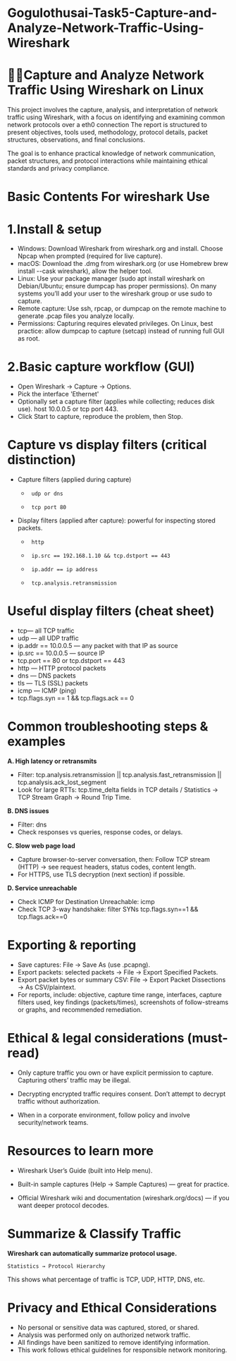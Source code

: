 # Gogulothusai-Task5-Capture-and-Analyze-Network-Traffic-Using-Wireshark

# 🧑‍💻Capture and Analyze Network Traffic Using Wireshark on Linux
This project involves the capture, analysis, and interpretation of network traffic using Wireshark, with a focus on identifying and examining common network protocols over a eth0 connection 
The report is structured to present objectives, tools used, methodology, protocol details, packet structures, observations, and final conclusions.

The goal is to enhance practical knowledge of network communication, packet structures, and protocol interactions while maintaining ethical standards and privacy compliance.

# Basic Contents For wireshark Use 

# 1.Install & setup
  * Windows: Download Wireshark from wireshark.org and install. Choose Npcap when prompted (required for live capture).
  * macOS: Download the .dmg from wireshark.org (or use Homebrew brew install --cask wireshark), allow the helper tool.
  * Linux: Use your package manager (sudo apt install wireshark on Debian/Ubuntu; ensure dumpcap has proper permissions). On many systems you’ll add your user to the wireshark group or use sudo to capture.
  * Remote capture: Use ssh, rpcap, or dumpcap on the remote machine to generate .pcap files you analyze locally.
  * Permissions: Capturing requires elevated privileges. On Linux, best practice: allow dumpcap to capture (setcap) instead of running full GUI as root.

# 2.Basic capture workflow (GUI)
  * Open Wireshark → Capture → Options.
  * Pick the interface 'Ethernet'
  * Optionally set a capture filter (applies while collecting; reduces disk use).
       host 10.0.0.5 or tcp port 443.
  * Click Start to capture, reproduce the problem, then Stop.

# Capture vs display filters (critical distinction)
  * Capture filters (applied during capture)
      *      udp or dns
      *      tcp port 80
  * Display filters (applied after capture): powerful for inspecting stored packets.
      *      http
      *      ip.src == 192.168.1.10 && tcp.dstport == 443
      *      ip.addr == ip address
      *      tcp.analysis.retransmission
   
# Useful display filters (cheat sheet)
  * tcp— all TCP traffic
  * udp — all UDP traffic
  * ip.addr == 10.0.0.5 — any packet with that IP as source
  * ip.src == 10.0.0.5 — source IP
  * tcp.port == 80 or tcp.dstport == 443
  * http — HTTP protocol packets
  * dns — DNS packets
  * tls — TLS (SSL) packets
  * icmp — ICMP (ping)
  * tcp.flags.syn == 1 && tcp.flags.ack == 0

# Common troubleshooting steps & examples
**A. High latency or retransmits**
  * Filter: tcp.analysis.retransmission || tcp.analysis.fast_retransmission || tcp.analysis.ack_lost_segment
  * Look for large RTTs: tcp.time_delta fields in TCP details / Statistics → TCP Stream Graph → Round Trip Time.
 
**B. DNS issues**
  * Filter: dns
  * Check responses vs queries, response codes, or delays.
    
**C. Slow web page load**
  * Capture browser-to-server conversation, then: Follow TCP stream (HTTP) → see request headers, status codes, content length.
  * For HTTPS, use TLS decryption (next section) if possible.
    
**D. Service unreachable**      
  * Check ICMP for Destination Unreachable: icmp
  * Check TCP 3-way handshake: filter SYNs tcp.flags.syn==1 && tcp.flags.ack==0

# Exporting & reporting

  * Save captures: File → Save As (use .pcapng).
  * Export packets: selected packets → File → Export Specified Packets.
  * Export packet bytes or summary CSV: File → Export Packet Dissections → As CSV/plaintext.
  * For reports, include: objective, capture time range, interfaces, capture filters used, key findings (packets/times), screenshots of follow-streams or graphs, and recommended remediation.

# Ethical & legal considerations (must-read)

  * Only capture traffic you own or have explicit permission to capture. Capturing others’ traffic may be illegal.

  * Decrypting encrypted traffic requires consent. Don’t attempt to decrypt traffic without authorization.

  * When in a corporate environment, follow policy and involve security/network teams.

# Resources to learn more

  * Wireshark User’s Guide (built into Help menu).

  * Built-in sample captures (Help → Sample Captures) — great for practice.

  * Official Wireshark wiki and documentation (wireshark.org/docs) — if you want deeper protocol decodes.

# Summarize & Classify Traffic

**Wireshark can automatically summarize protocol usage.**

    Statistics → Protocol Hierarchy
 This shows what percentage of traffic is TCP, UDP, HTTP, DNS, etc.

# Privacy and Ethical Considerations

  * No personal or sensitive data was captured, stored, or shared.
  * Analysis was performed only on authorized network traffic.
  * All findings have been sanitized to remove identifying information.
  * This work follows ethical guidelines for responsible network monitoring.
 
